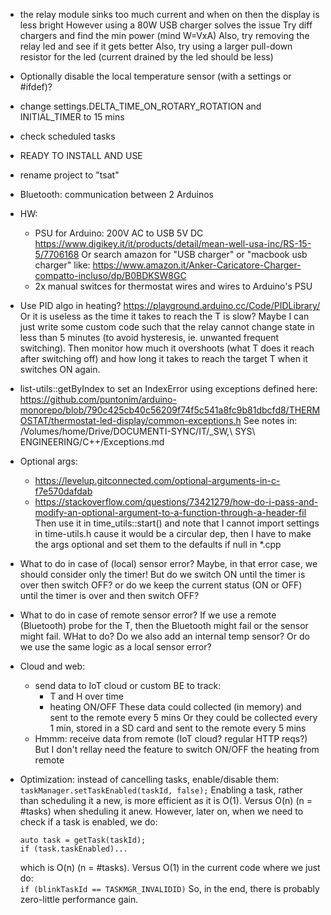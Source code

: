 - the relay module sinks too much current and when on then the display is less bright
  However using a 80W USB charger solves the issue
  Try diff chargers and find the min power (mind W=VxA)
  Also, try removing the relay led and see if it gets better
  Also, try using a larger pull-down resistor for the led (current drained by the led
  should be less)

- Optionally disable the local temperature sensor (with a settings or #ifdef)?

- change settings.DELTA_TIME_ON_ROTARY_ROTATION and INITIAL_TIMER to 15 mins
- check scheduled tasks
- READY TO INSTALL AND USE

- rename project to "tsat"

- Bluetooth: communication between 2 Arduinos

- HW:

  - PSU for Arduino: 200V AC to USB 5V DC
    https://www.digikey.it/it/products/detail/mean-well-usa-inc/RS-15-5/7706168
    Or search amazon for "USB charger" or "macbook usb charger"
    like: https://www.amazon.it/Anker-Caricatore-Charger-compatto-incluso/dp/B0BDKSW8GC
  - 2x manual switces for thermostat wires and wires to Arduino's PSU

- Use PID algo in heating?
  https://playground.arduino.cc/Code/PIDLibrary/
  Or it is useless as the time it takes to reach the T is slow?
  Maybe I can just write some custom code such that the relay cannot change state in
  less than 5 minutes (to avoid hysteresis, ie. unwanted frequent switching).
  Then monitor how much it overshoots (what T does it reach after switching off) and
  how long it takes to reach the target T when it switches ON again.

- list-utils::getByIndex to set an IndexError
  using exceptions defined here: https://github.com/puntonim/arduino-monorepo/blob/790c425cb40c56209f74f5c541a8fc9b81dbcfd8/THERMOSTAT/thermostat-led-display/common-exceptions.h
  See notes in: /Volumes/home/Drive/DOCUMENTI-SYNC/IT/\_SW,\ SYS\ ENGINEERING/C++/Exceptions.md

- Optional args:

  - https://levelup.gitconnected.com/optional-arguments-in-c-f7e570dafdab
  - https://stackoverflow.com/questions/73421279/how-do-i-pass-and-modify-an-optional-argument-to-a-function-through-a-header-fil
    Then use it in time_utils::start() and note that I cannot import settings
    in time-utils.h cause it would be a circular dep, then I have to make the args
    optional and set them to the defaults if null in \*.cpp

- What to do in case of (local) sensor error?
  Maybe, in that error case, we should consider only the timer!
  But do we switch ON until the timer is over then switch OFF?
  or do we keep the current status (ON or OFF) until the timer is over and then
  switch OFF?

- What to do in case of remote sensor error?
  If we use a remote (Bluetooth) probe for the T, then the Bluetooth might fail
  or the sensor might fail. WHat to do?
  Do we also add an internal temp sensor?
  Or do we use the same logic as a local sensor error?

- Cloud and web:

  - send data to IoT cloud or custom BE to track:
    - T and H over time
    - heating ON/OFF
      These data could collected (in memory) and sent to the remote every 5 mins
      Or they could be collected every 1 min, stored in a SD card and sent to
      the remote every 5 mins
  - Hmmm: receive data from remote (IoT cloud? regular HTTP reqs?)
    But I don't rellay need the feature to switch ON/OFF the heating from
    remote

- Optimization: instead of cancelling tasks, enable/disable them:  
   `taskManager.setTaskEnabled(taskId, false);`
  Enabling a task, rather than scheduling it a new, is more efficient as it is O(1).
  Versus O(n) (n = #tasks) when sheduling it anew.
  However, later on, when we need to check if a task is enabled, we do:

  ```
  auto task = getTask(taskId);
  if (task.taskEnabled)...
  ```

  which is O(n) (n = #tasks).
  Versus O(1) in the current code where we just do:  
   `if (blinkTaskId == TASKMGR_INVALIDID)`
  So, in the end, there is probably zero-little performance gain.
